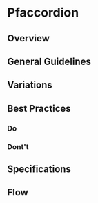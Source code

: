 # Pfaccordion

## Overview

## General Guidelines

## Variations

## Best Practices

### Do

### Dont't

## Specifications

## Flow
